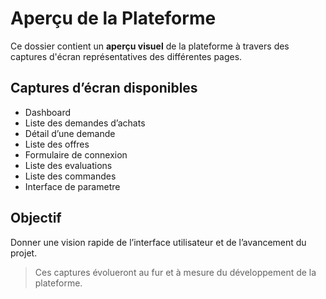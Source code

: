 # Aperçu de la Plateforme

Ce dossier contient un **aperçu visuel** de la plateforme à travers des captures d'écran représentatives des différentes pages.

## Captures d’écran disponibles

- Dashboard
- Liste des demandes d’achats
- Détail d’une demande
- Liste des offres
- Formulaire de connexion
- Liste des evaluations
- Liste des commandes
- Interface de parametre

## Objectif

Donner une vision rapide de l’interface utilisateur et de l’avancement du projet.

> Ces captures évolueront au fur et à mesure du développement de la plateforme.
